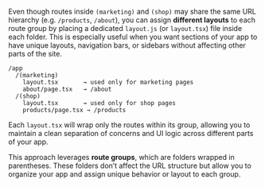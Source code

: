 Even though routes inside `(marketing)` and `(shop)` may share the same URL hierarchy (e.g. `/products`, `/about`), you can assign **different layouts** to each route group by placing a dedicated `layout.js` (or `layout.tsx`) file inside each folder. This is especially useful when you want sections of your app to have unique layouts, navigation bars, or sidebars without affecting other parts of the site.

```tsx
/app
  /(marketing)
    layout.tsx       → used only for marketing pages
    about/page.tsx   → /about
  /(shop)
    layout.tsx       → used only for shop pages
    products/page.tsx → /products

```

Each `layout.tsx` will wrap only the routes within its group, allowing you to maintain a clean separation of concerns and UI logic across different parts of your app.

This approach leverages **route groups**, which are folders wrapped in parentheses. These folders don’t affect the URL structure but allow you to organize your app and assign unique behavior or layout to each group.